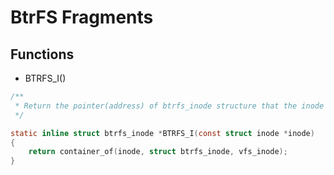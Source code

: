 BtrFS Fragments
===============

Functions
---------

- BTRFS_I()
```c
/**
 * Return the pointer(address) of btrfs_inode structure that the inode belongs to.
 */

static inline struct btrfs_inode *BTRFS_I(const struct inode *inode)
{
    return container_of(inode, struct btrfs_inode, vfs_inode);
}
```